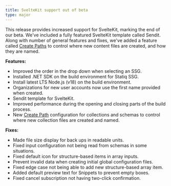 ```yaml
---
title: SvelteKit support out of beta
type: major
---
```

This release provides increased support for SvelteKit, marking the end of our beta. We've included a fully featured SvelteKit template called Sendit. Along with number of general features and fixes, we've added a feature called [Create Paths](/documentation/articles/choosing-where-to-create-new-files) to control where new content files are created, and how they are named.

**Features:**

* Improved the order in the drop down when selecting an SSG.
* Installed .NET SDK on the build environment for Statiq SSG.
* Install latest LTS Node.js (v18) on the build environment.
* Organizations for new user accounts now use the first name provided when created.
* Sendit template for SvelteKit.
* Improved performance during the opening and closing parts of the build process.
* New [Create Path](/documentation/articles/choosing-where-to-create-new-files) configuration for collections and schemas to control where new collection files are created and named.

**Fixes:**

* Made file size display for back ups in readable units.
* Fixed input configuration not being read from schemas in some situations.
* Fixed default icon for structure-based items in array inputs.
* Prevent invalid data when creating initial global configuration files.
* Fixed edge case not being able to add new structure-based array item.
* Added default preview text for Snippets to prevent empty boxes.
* Fixed cancel subscription not having two-click confirmation.